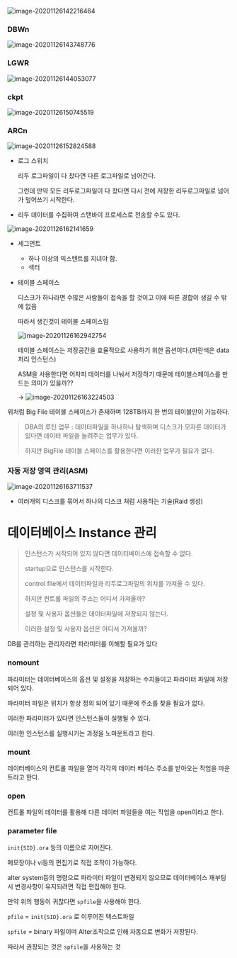 ![image-20201126142216464](20201126.assets/image-20201126142216464.png)

### DBWn

![image-20201126143748776](20201126.assets/image-20201126143748776.png)

### LGWR

![image-20201126144053077](20201126.assets/image-20201126144053077.png)

### ckpt

![image-20201126150745519](20201126.assets/image-20201126150745519.png)

### ARCn

![image-20201126152824588](20201126.assets/image-20201126152824588.png)

- 로그 스위치

  리두 로그파일이 다 찼다면 다른 로그파일로 넘어간다.

  그런데 만약 모든 리두로그파일이 다 찼다면 다시 전에 저장한 리두로그파일로 넘어가 덮어쓰기 시작한다.

- 리두 데이터를 수집하여 스탠바이 프로세스로 전송할 수도 있다.



![image-20201126162141659](20201126.assets/image-20201126162141659.png)

- 세그먼트

  - 하나 이상의 익스텐트를 지녀야 함.
  - 섹터

- 테이블 스페이스

  디스크가 하나라면 수많은 사람들이 접속을 할 것이고 이에 따른 경합이 생길 수 밖에 없음

  따라서 생긴것이 테이블 스페이스임

  ![image-20201126162942754](20201126.assets/image-20201126162942754.png)

  테이블 스페이스는 저장공간을 효율적으로 사용하기 위한 옵션이다.(파란색은 data 처리 인스턴스)

  ASM을 사용한다면 어차피 데이터를 나눠서 저장하기 때문에 테이블스페이스를 만드는 의미가 있을까??

  -> ![image-20201126163224503](20201126.assets/image-20201126163224503.png)

위처럼 Big File 테이블 스페이스가 존재하며 128TB까지 한 번의 테이블만이 가능하다.



> DBA의 루틴 업무 : 데이터파일을 하나하나 탐색하며 디스크가 모자른 데이터가 있다면 데이터 파일을 늘려주는 업무가 있다.
>
> 하지만 BigFile 테이블 스페이스를 활용한다면 이러한 업무가 필요가 없다.



### 자동 저장 영역 관리(ASM)

![image-20201126163711537](20201126.assets/image-20201126163711537.png)

- 여러개의 디스크를 묶어서 하나의 디스크 처럼 사용하는 기술(Raid 생성)



# 데이터베이스 Instance 관리

> 인스턴스가 시작되어 있지 않다면 데이터베이스에 접속할 수 없다.
>
> startup으로 인스턴스를 시작한다.
>
> control file에서 데이터파일과 리두로그파일의 위치를 가져올 수 있다.
>
> 하지만 컨트롤 파일의 주소는 어디서 가져올까?
>
> 설정 및 사용자 옵션들은 데이터파일에 저장되지 않는다.
>
> 이러한 설정 및 사용자 옵션은 어디서 가져올까?

DB를 관리하는 관리자라면 파라미터를 이해할 필요가 있다

### nomount

파라미터는 데이터베이스의 옵션 및 설정을 저장하는 수치들이고 파라미터 파일에 저장되어 있다.

파라미터 파일은 위치가 항상 정의 되어 있기 때문에 주소를 찾을 필요가 없다.

이러한 파라미터가 있다면 인스턴스들이 실행될 수 있다.

이러한 인스턴스를 실행시키는 과정을 노마운트라고 한다.

### mount

데이터베이스의 컨트롤 파일을 열어 각각의 데이터 베이스 주소를 받아오는 작업을 마운트라고 한다.

### open

컨트롤 파일의 데이터를 활용해 다른 데이터 파일들을 여는 작업을 open이라고 한다.



### parameter file

`init{SID}.ora` 등의 이름으로 지어진다.

메모장이나 vi등의 편집기로 직접 조작이 가능하다.

alter system등의 명령으로 파라미터 파일이 변경되지 않으므로 데이터베이스 재부팅시 변경사항이 유지되려면 직접 편집해야 한다.

만약 위의 행동이 귀찮다면 `spfile`을 사용해야 한다.

`pfile` = `init{SID}.ora` 로 이루어진 텍스트파일

`spfile` = binary 파일이며 Alter조작으로 인해 자동으로 변화가 저장된다.

따라서 권장되는 것은 `spfile`을 사용하는 것






